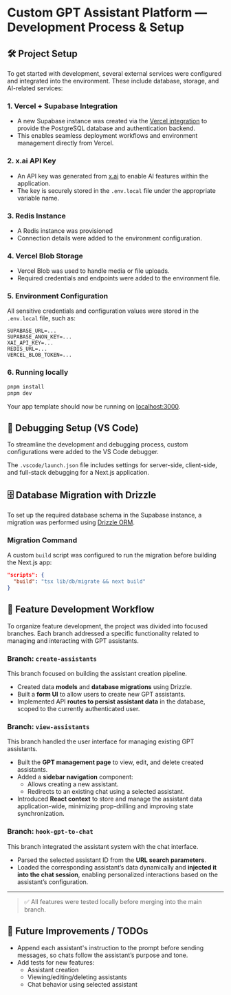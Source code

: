 # Custom GPT Assistant Platform — Development Process & Setup

## 🛠️ Project Setup

To get started with development, several external services were configured and integrated into the environment. These include database, storage, and AI-related services:

### 1. Vercel + Supabase Integration

- A new Supabase instance was created via the [Vercel integration](https://vercel.com/integrations/supabase) to provide the PostgreSQL database and authentication backend.
- This enables seamless deployment workflows and environment management directly from Vercel.

### 2. x.ai API Key

- An API key was generated from [x.ai](https://x.ai/) to enable AI features within the application.
- The key is securely stored in the `.env.local` file under the appropriate variable name.

### 3. Redis Instance

- A Redis instance was provisioned
- Connection details were added to the environment configuration.

### 4. Vercel Blob Storage

- Vercel Blob was used to handle media or file uploads.
- Required credentials and endpoints were added to the environment file.

### 5. Environment Configuration

All sensitive credentials and configuration values were stored in the `.env.local` file, such as:

```env
SUPABASE_URL=...
SUPABASE_ANON_KEY=...
XAI_API_KEY=...
REDIS_URL=...
VERCEL_BLOB_TOKEN=...
```

### 6. Running locally

```bash
pnpm install
pnpm dev
```

Your app template should now be running on [localhost:3000](http://localhost:3000).

## 🧩 Debugging Setup (VS Code)

To streamline the development and debugging process, custom configurations were added to the VS Code debugger.

The `.vscode/launch.json` file includes settings for server-side, client-side, and full-stack debugging for a Next.js application.

## 🗄️ Database Migration with Drizzle

To set up the required database schema in the Supabase instance, a migration was performed using [Drizzle ORM](https://orm.drizzle.team/).

### Migration Command

A custom `build` script was configured to run the migration before building the Next.js app:

```json
"scripts": {
  "build": "tsx lib/db/migrate && next build"
}
```

## 🚧 Feature Development Workflow

To organize feature development, the project was divided into focused branches. Each branch addressed a specific functionality related to managing and interacting with GPT assistants.

### Branch: `create-assistants`

This branch focused on building the assistant creation pipeline.

- Created data **models** and **database migrations** using Drizzle.
- Built a **form UI** to allow users to create new GPT assistants.
- Implemented API **routes to persist assistant data** in the database, scoped to the currently authenticated user.

### Branch: `view-assistants`

This branch handled the user interface for managing existing GPT assistants.

- Built the **GPT management page** to view, edit, and delete created assistants.
- Added a **sidebar navigation** component:
  - Allows creating a new assistant.
  - Redirects to an existing chat using a selected assistant.
- Introduced **React context** to store and manage the assistant data application-wide, minimizing prop-drilling and improving state synchronization.

### Branch: `hook-gpt-to-chat`

This branch integrated the assistant system with the chat interface.

- Parsed the selected assistant ID from the **URL search parameters**.
- Loaded the corresponding assistant’s data dynamically and **injected it into the chat session**, enabling personalized interactions based on the assistant’s configuration.

---

> ✅ All features were tested locally before merging into the main branch.

## 📝 Future Improvements / TODOs

- Append each assistant's instruction to the prompt before sending messages, so chats follow the assistant’s purpose and tone.
- Add tests for new features:
  - Assistant creation
  - Viewing/editing/deleting assistants
  - Chat behavior using selected assistant
